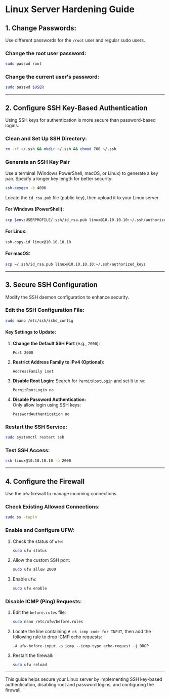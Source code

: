 # Linux Server Hardening Guide

## 1. Change Passwords:

Use different passwords for the `/root` user and regular sudo users.

### Change the root user password:
```bash
sudo passwd root
```

### Change the current user's password:
```bash
sudo passwd $USER
```

---

## 2. Configure SSH Key-Based Authentication

Using SSH keys for authentication is more secure than password-based logins.

### Clean and Set Up SSH Directory:
```bash
rm -rf ~/.ssh && mkdir ~/.ssh && chmod 700 ~/.ssh
```

### Generate an SSH Key Pair
Use a terminal (Windows PowerShell, macOS, or Linux) to generate a key pair. Specify a longer key length for better security:
```bash
ssh-keygen -b 4096
```

Locate the `id_rsa.pub` file (public key), then upload it to your Linux server.

#### **For Windows (PowerShell):**
```bash
scp $env:USERPROFILE/.ssh/id_rsa.pub linux@10.10.10.10:~/.ssh/authorized_keys
```

#### **For Linux:**
```bash
ssh-copy-id linux@10.10.10.10
```

#### **For macOS:**
```bash
scp ~/.ssh/id_rsa.pub linux@10.10.10.10:~/.ssh/authorized_keys
```

---

## 3. Secure SSH Configuration

Modify the SSH daemon configuration to enhance security.

### Edit the SSH Configuration File:
```bash
sudo nano /etc/ssh/sshd_config
```

#### Key Settings to Update:
1. **Change the Default SSH Port** (e.g., `2000`):
   ```plaintext
   Port 2000
   ```

2. **Restrict Address Family to IPv4 (Optional):**
   ```plaintext
   AddressFamily inet
   ```

3. **Disable Root Login:**
   Search for `PermitRootLogin` and set it to `no`:
   ```plaintext
   PermitRootLogin no
   ```

4. **Disable Password Authentication:**  
   Only allow login using SSH keys:
   ```plaintext
   PasswordAuthentication no
   ```

### Restart the SSH Service:
```bash
sudo systemctl restart ssh
```

### Test SSH Access:
```bash
ssh linux@10.10.10.10 -p 2000
```

---

## 4. Configure the Firewall

Use the `ufw` firewall to manage incoming connections.

### Check Existing Allowed Connections:
```bash
sudo ss -tupln
```

### Enable and Configure UFW:
1. Check the status of `ufw`:
   ```bash
   sudo ufw status
   ```

2. Allow the custom SSH port:
   ```bash
   sudo ufw allow 2000
   ```

3. Enable `ufw`:
   ```bash
   sudo ufw enable
   ```

### Disable ICMP (Ping) Requests:
1. Edit the `before.rules` file:
   ```bash
   sudo nano /etc/ufw/before.rules
   ```

2. Locate the line containing `# ok icmp code for INPUT`, then add the following rule to drop ICMP echo requests:
   ```plaintext
   -A ufw-before-input -p icmp --icmp-type echo-request -j DROP
   ```

3. Restart the firewall:
   ```bash
   sudo ufw reload
   ```

---

This guide helps secure your Linux server by implementing SSH key-based authentication, disabling root and password logins, and configuring the firewall.
